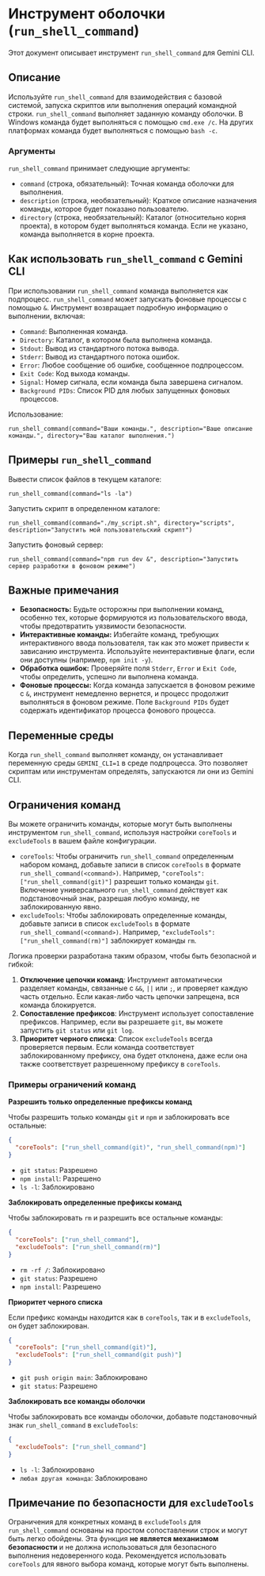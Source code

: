 # Инструмент оболочки (`run_shell_command`)

Этот документ описывает инструмент `run_shell_command` для Gemini CLI.

## Описание

Используйте `run_shell_command` для взаимодействия с базовой системой, запуска скриптов или выполнения операций командной строки. `run_shell_command` выполняет заданную команду оболочки. В Windows команда будет выполняться с помощью `cmd.exe /c`. На других платформах команда будет выполняться с помощью `bash -c`.

### Аргументы

`run_shell_command` принимает следующие аргументы:

- `command` (строка, обязательный): Точная команда оболочки для выполнения.
- `description` (строка, необязательный): Краткое описание назначения команды, которое будет показано пользователю.
- `directory` (строка, необязательный): Каталог (относительно корня проекта), в котором будет выполняться команда. Если не указано, команда выполняется в корне проекта.

## Как использовать `run_shell_command` с Gemini CLI

При использовании `run_shell_command` команда выполняется как подпроцесс. `run_shell_command` может запускать фоновые процессы с помощью `&`. Инструмент возвращает подробную информацию о выполнении, включая:

- `Command`: Выполненная команда.
- `Directory`: Каталог, в котором была выполнена команда.
- `Stdout`: Вывод из стандартного потока вывода.
- `Stderr`: Вывод из стандартного потока ошибок.
- `Error`: Любое сообщение об ошибке, сообщенное подпроцессом.
- `Exit Code`: Код выхода команды.
- `Signal`: Номер сигнала, если команда была завершена сигналом.
- `Background PIDs`: Список PID для любых запущенных фоновых процессов.

Использование:

```
run_shell_command(command="Ваши команды.", description="Ваше описание команды.", directory="Ваш каталог выполнения.")
```

## Примеры `run_shell_command`

Вывести список файлов в текущем каталоге:

```
run_shell_command(command="ls -la")
```

Запустить скрипт в определенном каталоге:

```
run_shell_command(command="./my_script.sh", directory="scripts", description="Запустить мой пользовательский скрипт")
```

Запустить фоновый сервер:

```
run_shell_command(command="npm run dev &", description="Запустить сервер разработки в фоновом режиме")
```

## Важные примечания

- **Безопасность:** Будьте осторожны при выполнении команд, особенно тех, которые формируются из пользовательского ввода, чтобы предотвратить уязвимости безопасности.
- **Интерактивные команды:** Избегайте команд, требующих интерактивного ввода пользователя, так как это может привести к зависанию инструмента. Используйте неинтерактивные флаги, если они доступны (например, `npm init -y`).
- **Обработка ошибок:** Проверяйте поля `Stderr`, `Error` и `Exit Code`, чтобы определить, успешно ли выполнена команда.
- **Фоновые процессы:** Когда команда запускается в фоновом режиме с `&`, инструмент немедленно вернется, и процесс продолжит выполняться в фоновом режиме. Поле `Background PIDs` будет содержать идентификатор процесса фонового процесса.

## Переменные среды

Когда `run_shell_command` выполняет команду, он устанавливает переменную среды `GEMINI_CLI=1` в среде подпроцесса. Это позволяет скриптам или инструментам определять, запускаются ли они из Gemini CLI.

## Ограничения команд

Вы можете ограничить команды, которые могут быть выполнены инструментом `run_shell_command`, используя настройки `coreTools` и `excludeTools` в вашем файле конфигурации.

- `coreTools`: Чтобы ограничить `run_shell_command` определенным набором команд, добавьте записи в список `coreTools` в формате `run_shell_command(<command>)`. Например, `"coreTools": ["run_shell_command(git)"]` разрешит только команды `git`. Включение универсального `run_shell_command` действует как подстановочный знак, разрешая любую команду, не заблокированную явно.
- `excludeTools`: Чтобы заблокировать определенные команды, добавьте записи в список `excludeTools` в формате `run_shell_command(<command>)`. Например, `"excludeTools": ["run_shell_command(rm)"]` заблокирует команды `rm`.

Логика проверки разработана таким образом, чтобы быть безопасной и гибкой:

1.  **Отключение цепочки команд**: Инструмент автоматически разделяет команды, связанные с `&&`, `||` или `;`, и проверяет каждую часть отдельно. Если какая-либо часть цепочки запрещена, вся команда блокируется.
2.  **Сопоставление префиксов**: Инструмент использует сопоставление префиксов. Например, если вы разрешаете `git`, вы можете запустить `git status` или `git log`.
3.  **Приоритет черного списка**: Список `excludeTools` всегда проверяется первым. Если команда соответствует заблокированному префиксу, она будет отклонена, даже если она также соответствует разрешенному префиксу в `coreTools`.

### Примеры ограничений команд

**Разрешить только определенные префиксы команд**

Чтобы разрешить только команды `git` и `npm` и заблокировать все остальные:

```json
{
  "coreTools": ["run_shell_command(git)", "run_shell_command(npm)"]
}
```

- `git status`: Разрешено
- `npm install`: Разрешено
- `ls -l`: Заблокировано

**Заблокировать определенные префиксы команд**

Чтобы заблокировать `rm` и разрешить все остальные команды:

```json
{
  "coreTools": ["run_shell_command"],
  "excludeTools": ["run_shell_command(rm)"]
}
```

- `rm -rf /`: Заблокировано
- `git status`: Разрешено
- `npm install`: Разрешено

**Приоритет черного списка**

Если префикс команды находится как в `coreTools`, так и в `excludeTools`, он будет заблокирован.

```json
{
  "coreTools": ["run_shell_command(git)"],
  "excludeTools": ["run_shell_command(git push)"]
}
```

- `git push origin main`: Заблокировано
- `git status`: Разрешено

**Заблокировать все команды оболочки**

Чтобы заблокировать все команды оболочки, добавьте подстановочный знак `run_shell_command` в `excludeTools`:

```json
{
  "excludeTools": ["run_shell_command"]
}
```

- `ls -l`: Заблокировано
- `любая другая команда`: Заблокировано

## Примечание по безопасности для `excludeTools`

Ограничения для конкретных команд в
`excludeTools` для `run_shell_command` основаны на простом сопоставлении строк и могут быть легко обойдены. Эта функция **не является механизмом безопасности** и не должна использоваться для безопасного выполнения недоверенного кода. Рекомендуется использовать `coreTools` для явного выбора команд,
которые могут быть выполнены.
